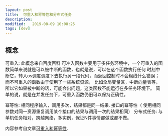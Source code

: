 ```yaml
---
layout: post
title:  可重入和幂等性和分布式任务
description: 
modified:   2019-08-09 10:08:25
tags: [dev]
---
```


## 概念

可重入:  此概念来自百度百科
	可冲入函数主要用于多任务环境中，一个可重入的函数简单来说就是可以被中断的函数，也就是说，可以在这个函数执行任何
时刻中断它，转入os调度调度下去执行另一段代码，而返回控制时不会粗线什么错误；而不可重入的函数由于使用了一些系统资源，
比如全局变量区，中断向量表等， 所以它如果被中断的话，可能会出问题，这类函数不能运行在多任务环境下。
	简单的说，就是在并发任务下，可重入函数仍旧可以保持正确性。

幂等性: 相同程序输入，调用多次，结果都是同一结果.
	接口的幂等性（ 使用相同参数对同一资源重复调用某个接口的结果与调用一次的结果相同）
分布式任务: 与单机任务相对，跨越网络，多实例，保证N件事情都做或都不做。




内容参考自文章[可重入和幂等性][可重入和幂等性].

[可重入和幂等性]: https://yuerblog.cc/2016/08/12/talking-about-reentrant-idempotent-distributed-transactions-in-web-systems-1/
